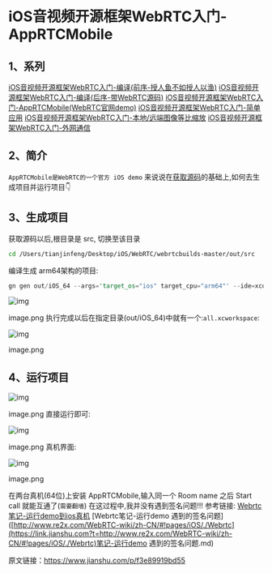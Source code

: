 # iOS音视频开源框架WebRTC入门-AppRTCMobile

## 1、系列

[iOS音视频开源框架WebRTC入门-编译(前序-授人鱼不如授人以渔)](https://www.jianshu.com/p/435753014d47)
 [iOS音视频开源框架WebRTC入门-编译(后序-带WebRTC源码)](https://www.jianshu.com/p/2473b3ab34ba)
 [iOS音视频开源框架WebRTC入门-AppRTCMobile(WebRTC官网demo)](https://www.jianshu.com/p/f3e89919bd55)
 [iOS音视频开源框架WebRTC入门-简单应用](https://www.jianshu.com/p/67743301d14d)
 [iOS音视频开源框架WebRTC入门-本地/远端图像等比缩放](https://www.jianshu.com/p/f59b4bfd1e10)
 [iOS音视频开源框架WebRTC入门-外网通信](https://www.jianshu.com/p/ddbe5d90332f)

## 2、简介

`AppRTCMobile是WebRTC的一个官方 iOS demo`
 来说说在[获取源码](https://www.jianshu.com/p/435753014d47)的基础上,如何去生成项目并运行项目👇

## 3、生成项目

获取源码以后,根目录是 src, 切换至该目录

```bash
cd /Users/tianjinfeng/Desktop/iOS/WebRTC/webrtcbuilds-master/out/src
```

编译生成 arm64架构的项目:

```rust
gn gen out/iOS_64 --args='target_os="ios" target_cpu="arm64"' --ide=xcode
```

![img](https:////upload-images.jianshu.io/upload_images/732408-0d8fbbda74979784.png?imageMogr2/auto-orient/strip|imageView2/2/w/1200/format/webp)

image.png
 执行完成以后在指定目录(out/iOS_64)中就有一个:`all.xcworkspace`:

![img](https:////upload-images.jianshu.io/upload_images/732408-8ee0d4ceb57ceb14.png?imageMogr2/auto-orient/strip|imageView2/2/w/1200/format/webp)

image.png

## 4、运行项目

![img](https:////upload-images.jianshu.io/upload_images/732408-819ccbf762f370e4.png?imageMogr2/auto-orient/strip|imageView2/2/w/1200/format/webp)

image.png
 直接运行即可:

![img](https:////upload-images.jianshu.io/upload_images/732408-735229a782ac95ba.png?imageMogr2/auto-orient/strip|imageView2/2/w/1200/format/webp)

image.png
 真机界面:

![img](https:////upload-images.jianshu.io/upload_images/732408-1a66abe88873959a.png?imageMogr2/auto-orient/strip|imageView2/2/w/665/format/webp)

image.png

在两台真机(64位)上安装 AppRTCMobile,输入同一个 Room name 之后 Start call 就能互通了(`需要翻墙`)
 在这过程中,我并没有遇到签名问题!!!
 参考链接:
[Webrtc笔记-运行demo到ios真机](https://link.jianshu.com?t=http://www.re2x.com/WebRTC-wiki/zh-CN/#!pages/iOS/Webrtc笔记-运行demo到ios真机.md)
 [Webrtc笔记-运行demo 遇到的签名问题]([http://www.re2x.com/WebRTC-wiki/zh-CN/#!pages/iOS/./Webrtc](https://link.jianshu.com?t=http://www.re2x.com/WebRTC-wiki/zh-CN/#!pages/iOS/./Webrtc)笔记-运行demo 遇到的签名问题.md)




原文链接：https://www.jianshu.com/p/f3e89919bd55